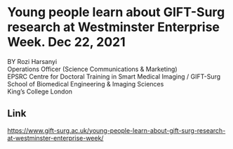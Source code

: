 # Young people learn about GIFT-Surg research at Westminster Enterprise Week. Dec 22, 2021
BY Rozi Harsanyi  
Operations Officer (Science Communications & Marketing)   
EPSRC Centre for Doctoral Training in Smart Medical Imaging / GIFT-Surg   
School of Biomedical Engineering & Imaging Sciences   
King’s College London   

## Link
https://www.gift-surg.ac.uk/young-people-learn-about-gift-surg-research-at-westminster-enterprise-week/
